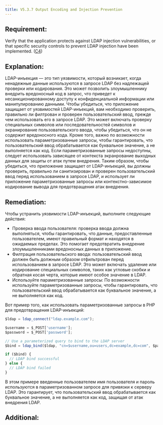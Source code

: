 ```yaml
---
title: V5.3.7 Output Encoding and Injection Prevention
---
```







## Requirement:

Verify that the application protects against LDAP injection vulnerabilities, or that specific security controls to prevent LDAP injection have been implemented. ([C4](https://owasp.org/www-project-proactive-controls/#div-numbering))

## Explanation:

LDAP-инъекция — это тип уязвимости, который возникает, когда ненадежные данные используются в запросе LDAP без надлежащей проверки или кодирования. Это может позволить злоумышленнику внедрить вредоносный код в запрос, что приведет к несанкционированному доступу к конфиденциальной информации или манипулированию данными. Чтобы убедиться, что приложение защищает от уязвимостей LDAP-инъекций, вам необходимо проверить, правильно ли филтрован и проверен пользовательский ввод, прежде чем использовать его в запросе LDAP. Это может включать проверку специальных символов или последовательностей символов и экранирование пользовательского ввода, чтобы убедиться, что он не содержит вредоносного кода. Кроме того, важно по возможности использовать параметризованные запросы, чтобы гарантировать, что пользовательский ввод обрабатывается как буквальное значение, а не выполняется как код. Если параметризованные запросы недоступны, следует использовать зависящее от контекста экранрование выходных данных для защиты от атак путем внедрения. Таким образом, чтобы убедиться, что приложение защищает от LDAP-инъекций, вы должны проверить, правильно ли санитизирован и проверен пользовательский ввод перед использованием в запросе LDAP, и использует ли приложение параметризованные запросы или контекстно-зависимое кодирование вывода для предотвращения атак внедрения. 

## Remediation:

Чтобы устранить уязвимости LDAP-инъекций, выполните следующие действия: 

- Проверка ввода пользователя: проверка ввода должна выполняться, чтобы гарантировать, что данные, предоставленные пользователем, имеют правильный формат и находятся в ожидаемых пределах. Это помогает предотвратить внедрение злоумышленниками вредоносных данных в приложение. 
- Филтрация пользовательского ввода: пользовательский ввод должен быть должным образом отфильтрован перед использованием в запросе LDAP. Это может включать удаление или кодирование специальных символов, таких как угловые скобки и обратная косая черта, которые имеют особое значение в LDAP. 
- Используйте параметризованные запросы: По возможности используйте параметризованные запросы, чтобы гарантировать, что пользовательский ввод обрабатывается как буквальное значение, а не выполняется как код.


Вот пример того, как использовать параметризованные запросы в PHP для предотвращения LDAP-инъекций:


```javascript title="Использование параметризированных запросов"
$ldap = ldap_connect("ldap.example.com");

$username = $_POST['username'];
$password = $_POST['password'];

// Use a parameterized query to bind to the LDAP server
$bind = ldap_bind($ldap, "cn=$username,ou=users,dc=example,dc=com", $password);

if ($bind) {
  // LDAP bind successful
} else {
  // LDAP bind failed
}
```


В этом примере введенные пользователем имя пользователя и пароль используются в параметризованном запросе для привязки к серверу LDAP. Это гарантирует, что пользовательский ввод обрабатывается как буквальное значение, а не выполняется как код, защищая от атак внедрения LDAP.

## Additional:




